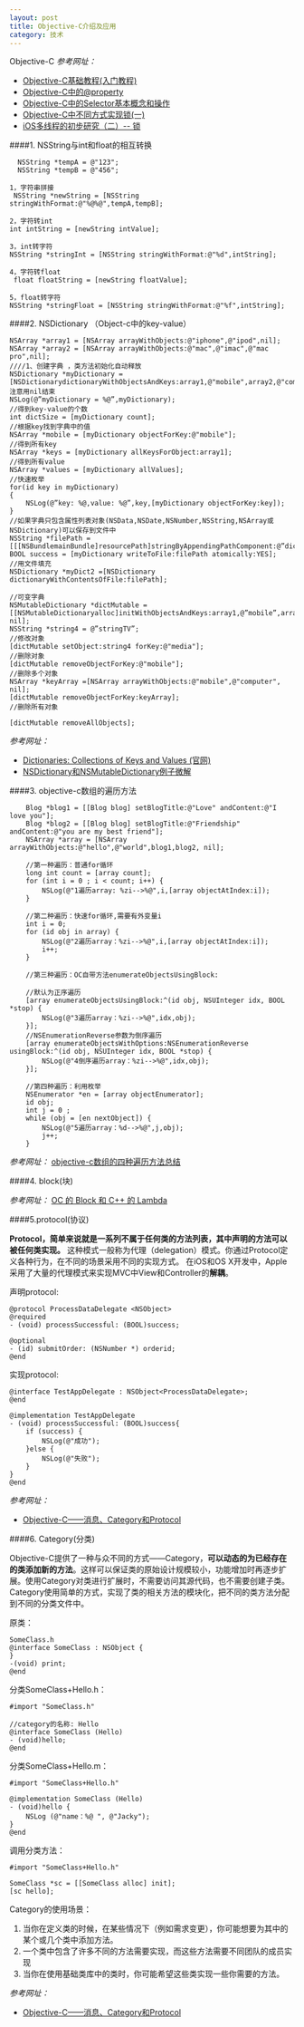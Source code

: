 ```yaml
---
layout: post
title: Objective-C介绍及应用
category: 技术
---
```


Objective-C *参考网址：*

* [Objective-C基础教程(入门教程)](http://wenku.baidu.com/link?url=S5_kWCMeaiI0SKW9ettcJ49ZCKjnozjJphiu3GSj26sSpZ0PzW5RqcLgYCyLVjnJ9jrq8qoM15iQyrMHplOlR1t9Ka-4Txkgr2iocYPj5CC "Objective-C")
* [Objective-C中的@property](http://www.devtalking.com/articles/you-should-to-know-property/ "Objective-C")
* [Objective-C中的Selector基本概念和操作](http://mobile.51cto.com/iphone-278572.htm "Objective-C")
* [Objective-C中不同方式实现锁(一)](http://www.tanhao.me/pieces/616.html/ "Objective-C")
* [iOS多线程的初步研究（二）-- 锁](http://www.cnblogs.com/sunfrog/p/3247361.html "Objective-C")

####1. NSString与int和float的相互转换

```
  NSString *tempA = @"123";
  NSString *tempB = @"456";

1，字符串拼接
 NSString *newString = [NSString stringWithFormat:@"%@%@",tempA,tempB];

2，字符转int
int intString = [newString intValue];

3，int转字符
NSString *stringInt = [NSString stringWithFormat:@"%d",intString];

4，字符转float
 float floatString = [newString floatValue];

5，float转字符
NSString *stringFloat = [NSString stringWithFormat:@"%f",intString];
```

####2. NSDictionary （Object-c中的key-value）

```
NSArray *array1 = [NSArray arrayWithObjects:@"iphone",@"ipod",nil];  
NSArray *array2 = [NSArray arrayWithObjects:@"mac",@"imac",@"mac pro",nil];  
////1、创建字典 ，类方法初始化自动释放  
NSDictionary *myDictionary = [NSDictionarydictionaryWithObjectsAndKeys:array1,@"mobile",array2,@"computers",nil];//注意用nil结束  
NSLog(@”myDictionary = %@”,myDictionary);  
//得到key-value的个数  
int dictSize = [myDictionary count];  
//根据key找到字典中的值  
NSArray *mobile = [myDictionary objectForKey:@"mobile"];  
//得到所有key  
NSArray *keys = [myDictionary allKeysForObject:array1];  
//得到所有value  
NSArray *values = [myDictionary allValues];  
//快速枚举  
for(id key in myDictionary)  
{  
    NSLog(@”key: %@,value: %@”,key,[myDictionary objectForKey:key]);  
}  
//如果字典只包含属性列表对象(NSData,NSDate,NSNumber,NSString,NSArray或NSDictionary)可以保存到文件中  
NSString *filePath = [[[NSBundlemainBundle]resourcePath]stringByAppendingPathComponent:@”dict.txt”];  
BOOL success = [myDictionary writeToFile:filePath atomically:YES];  
//用文件填充  
NSDictionary *myDict2 =[NSDictionary dictionaryWithContentsOfFile:filePath];  
  
//可变字典  
NSMutableDictionary *dictMutable = [[NSMutableDictionaryalloc]initWithObjectsAndKeys:array1,@”mobile”,array2,@”computer”, nil];  
NSString *string4 = @”stringTV”;  
//修改对象  
[dictMutable setObject:string4 forKey:@"media"];  
//删除对象  
[dictMutable removeObjectForKey:@"mobile"];  
//删除多个对象  
NSArray *keyArray =[NSArray arrayWithObjects:@"mobile",@"computer", nil];  
[dictMutable removeObjectForKey:keyArray];  
//删除所有对象  
  
[dictMutable removeAllObjects];  
```

*参考网址：* 

* [Dictionaries: Collections of Keys and Values (官网)](https://developer.apple.com/library/ios/documentation/Cocoa/Conceptual/Collections/Articles/Dictionaries.html "oc")
* [NSDictionary和NSMutableDictionary例子微解](http://blog.csdn.net/like7xiaoben/article/details/7526730 "oc")

####3. objective-c数组的遍历方法

```
    Blog *blog1 = [[Blog blog] setBlogTitle:@"Love" andContent:@"I love you"];
    Blog *blog2 = [[Blog blog] setBlogTitle:@"Friendship" andContent:@"you are my best friend"];
    NSArray *array = [NSArray arrayWithObjects:@"hello",@"world",blog1,blog2, nil];
     
    //第一种遍历：普通for循环
    long int count = [array count];
    for (int i = 0 ; i < count; i++) {
        NSLog(@"1遍历array: %zi-->%@",i,[array objectAtIndex:i]);
    }
     
    //第二种遍历：快速for循环,需要有外变量i
    int i = 0;
    for (id obj in array) {
        NSLog(@"2遍历array：%zi-->%@",i,[array objectAtIndex:i]);
        i++;
    }
     
    //第三种遍历：OC自带方法enumerateObjectsUsingBlock:
     
    //默认为正序遍历
    [array enumerateObjectsUsingBlock:^(id obj, NSUInteger idx, BOOL *stop) {
        NSLog(@"3遍历array：%zi-->%@",idx,obj);
    }];
    //NSEnumerationReverse参数为倒序遍历
    [array enumerateObjectsWithOptions:NSEnumerationReverse usingBlock:^(id obj, NSUInteger idx, BOOL *stop) {
        NSLog(@"4倒序遍历array：%zi-->%@",idx,obj);
    }];
     
    //第四种遍历：利用枚举
    NSEnumerator *en = [array objectEnumerator];
    id obj;
    int j = 0 ;
    while (obj = [en nextObject]) {
        NSLog(@"5遍历array：%d-->%@",j,obj);
        j++;
    }
```

*参考网址：* [objective-c数组的四种遍历方法总结](http://my.oschina.net/pengloo53/blog/173349 "oc")

####4. block(块)

*参考网址：* [OC 的 Block 和 C++ 的 Lambda](http://www.jianshu.com/p/ccbd30af6283 "oc")

####5.protocol(协议)

**Protocol，简单来说就是一系列不属于任何类的方法列表，其中声明的方法可以被任何类实现。**
这种模式一般称为代理（delegation）模式。你通过Protocol定义各种行为，在不同的场景采用不同的实现方式。
在iOS和OS X开发中，Apple采用了大量的代理模式来实现MVC中View和Controller的**解耦**。

声明protocol:

```
@protocol ProcessDataDelegate <NSObject>
@required
- (void) processSuccessful: (BOOL)success;

@optional
- (id) submitOrder: (NSNumber *) orderid;
@end
```

实现protocol:

```
@interface TestAppDelegate : NSObject<ProcessDataDelegate>;
@end

@implementation TestAppDelegate
- (void) processSuccessful: (BOOL)success{
    if (success) {
        NSLog(@"成功");
    }else {
        NSLog(@"失败");
    }
}
@end 
```

*参考网址：*

* [Objective-C——消息、Category和Protocol](http://www.cnblogs.com/chijianqiang/archive/2012/06/22/objc-category-protocol.html "ios")

####6. Category(分类)

Objective-C提供了一种与众不同的方式——Category，**可以动态的为已经存在的类添加新的方法**。这样可以保证类的原始设计规模较小，功能增加时再逐步扩展。使用Category对类进行扩展时，不需要访问其源代码，也不需要创建子类。Category使用简单的方式，实现了类的相关方法的模块化，把不同的类方法分配到不同的分类文件中。

原类：

```
SomeClass.h
@interface SomeClass : NSObject {
}
-(void) print;
@end 
```

分类SomeClass+Hello.h：

```
#import "SomeClass.h"

//category的名称: Hello
@interface SomeClass (Hello)
- (void)hello;
@end
```

分类SomeClass+Hello.m：

```
#import "SomeClass+Hello.h"

@implementation SomeClass (Hello)
- (void)hello {
    NSLog (@"name：%@ ", @"Jacky");
}
@end 
```

调用分类方法：

```
#import "SomeClass+Hello.h"
 
SomeClass *sc = [[SomeClass alloc] init];
[sc hello];
```

Category的使用场景：

1. 当你在定义类的时候，在某些情况下（例如需求变更），你可能想要为其中的某个或几个类中添加方法。
2. 一个类中包含了许多不同的方法需要实现，而这些方法需要不同团队的成员实现
3. 当你在使用基础类库中的类时，你可能希望这些类实现一些你需要的方法。

*参考网址：*

* [Objective-C——消息、Category和Protocol](http://www.cnblogs.com/chijianqiang/archive/2012/06/22/objc-category-protocol.html "ios")
